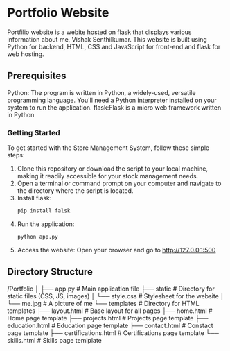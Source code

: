# Portfolio Website

Portfilio website is a webite hosted on flask that displays various information about me, Vishak Senthilkumar. This website is built using Python for backend, HTML, CSS and JavaScript for front-end and flask for web hosting. 

## Prerequisites
Python: The program is written in Python, a widely-used, versatile programming language. You'll need a Python interpreter installed on your system to run the application.
flask:Flask is a micro web framework written in Python

### Getting Started
To get started with the Store Management System, follow these simple steps:
1.	Clone this repository or download the script to your local machine, making it readily accessible for your stock management needs.
2.	Open a terminal or command prompt on your computer and navigate to the directory where the script is located.
3. Install flask:
   ```bash
   pip install falsk
   ```
4. Run the application:
   ```bash
   python app.py
   ```
5. Access the website: Open your browser and go to http://127.0.0.1:500 


## Directory Structure
/Portfolio
│
├── app.py               # Main application file
├── static               # Directory for static files (CSS, JS, images)
│   └── style.css        # Stylesheet for the website
│   └── me.jpg           # A picture of me
└── templates            # Directory for HTML templates
    ├── layout.html      # Base layout for all pages
    ├── home.html        # Home page template
    ├── projects.html     # Projects page template
    ├── education.html    # Education page template
    ├── contact.html      # Constact page template
    ├── certifications.html    # Certifications page template
    └── skills.html            # Skills page temlplate
